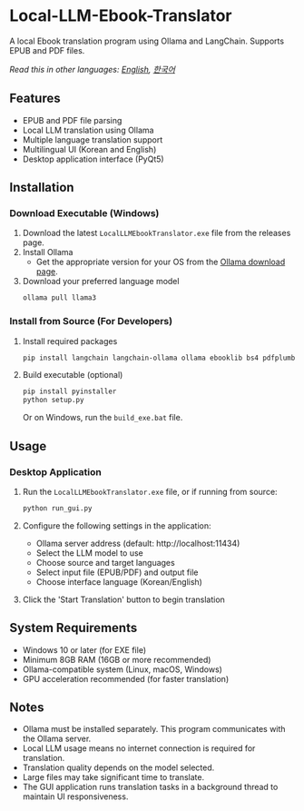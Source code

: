 # Local-LLM-Ebook-Translator

A local Ebook translation program using Ollama and LangChain. Supports EPUB and PDF files.

*Read this in other languages: [English](README.md), [한국어](README.ko.md)*

## Features

- EPUB and PDF file parsing
- Local LLM translation using Ollama
- Multiple language translation support
- Multilingual UI (Korean and English)
- Desktop application interface (PyQt5)

## Installation

### Download Executable (Windows)

1. Download the latest `LocalLLMEbookTranslator.exe` file from the releases page.
2. Install Ollama
   - Get the appropriate version for your OS from the [Ollama download page](https://ollama.com/download).
3. Download your preferred language model
   ```bash
   ollama pull llama3
   ```

### Install from Source (For Developers)

1. Install required packages
   ```bash
   pip install langchain langchain-ollama ollama ebooklib bs4 pdfplumber nltk python-dotenv PyQt5
   ```

2. Build executable (optional)
   ```bash
   pip install pyinstaller
   python setup.py
   ```
   Or on Windows, run the `build_exe.bat` file.

## Usage

### Desktop Application

1. Run the `LocalLLMEbookTranslator.exe` file, or if running from source:
   ```bash
   python run_gui.py
   ```

2. Configure the following settings in the application:
   - Ollama server address (default: http://localhost:11434)
   - Select the LLM model to use
   - Choose source and target languages
   - Select input file (EPUB/PDF) and output file
   - Choose interface language (Korean/English)

3. Click the 'Start Translation' button to begin translation

## System Requirements

- Windows 10 or later (for EXE file)
- Minimum 8GB RAM (16GB or more recommended)
- Ollama-compatible system (Linux, macOS, Windows)
- GPU acceleration recommended (for faster translation)

## Notes

- Ollama must be installed separately. This program communicates with the Ollama server.
- Local LLM usage means no internet connection is required for translation.
- Translation quality depends on the model selected.
- Large files may take significant time to translate.
- The GUI application runs translation tasks in a background thread to maintain UI responsiveness.